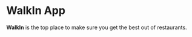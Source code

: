 WalkIn App
=================

**WalkIn** is the top place to make sure you get the best out of restaurants.
